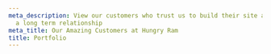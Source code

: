 ```yaml
---
meta_description: View our customers who trust us to build their site and establish
  a long term relationship
meta_title: Our Amazing Customers at Hungry Ram
title: Portfolio
---
```

